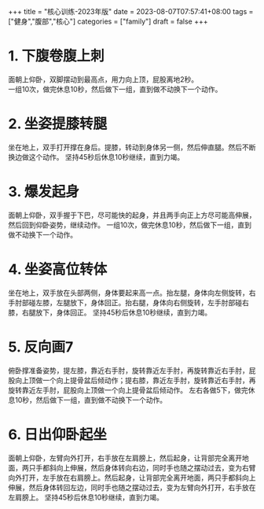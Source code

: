 +++
title = "核心训练-2023年版"
date = 2023-08-07T07:57:41+08:00
tags = ["健身","腹部","核心"]
categories = ["family"]
draft = false
+++


# 1. 下腹卷腹上刺
面朝上仰卧，双脚摆动到最高点，用力向上顶，屁股离地2秒。  
一组10次，做完休息10秒，然后做下一组，直到做不动换下一个动作。

# 2. 坐姿提膝转腿
坐在地上，双手打开撑在身后。提膝，转动到身体另一侧，然后伸直腿。然后不断换边做这个动作。
坚持45秒后休息10秒继续，直到力竭。  

# 3. 爆发起身
面朝上仰卧，双手握于下巴，尽可能快的起身，并且两手向正上方尽可能高伸展，然后回到仰卧姿势，继续动作。
一组10次，做完休息10秒，然后做下一组，直到做不动换下一个动作。

# 4. 坐姿高位转体
坐在地上，双手放在头部两侧，身体要起来高一点。抬左腿，身体向左侧旋转，右手肘部碰左膝，左腿放下，身体回正。抬右腿，身体向右侧旋转，左手肘部碰右膝，右腿放下，身体回正。
坚持45秒后休息10秒继续，直到力竭。  

# 5. 反向画7
俯卧撑准备姿势，提左膝，靠近右手肘，旋转靠近左手肘，再旋转靠近右手肘，屁股向上顶做一个向上提骨盆后倾动作；提右膝，靠近左手肘，旋转靠近右手肘，再旋转靠近左手肘，屁股向上顶做一个向上提骨盆后倾动作。
左右各做5下，做完休息10秒，然后做下一组，直到做不动换下一个动作。

# 6. 日出仰卧起坐
面朝上仰卧，左臂向外打开，右手放在左肩膀上，然后起身，让背部完全离开地面，两只手都斜向上伸展，然后身体转向右边，同时手也随之摆动过去，变为右臂向外打开，左手放在右肩膀上。然后起身，让背部完全离开地面，两只手都斜向上伸展，然后身体转回左边，同时手也随之摆动过去，变为左臂向外打开，右手放在左肩膀上。
坚持45秒后休息10秒继续，直到力竭。  